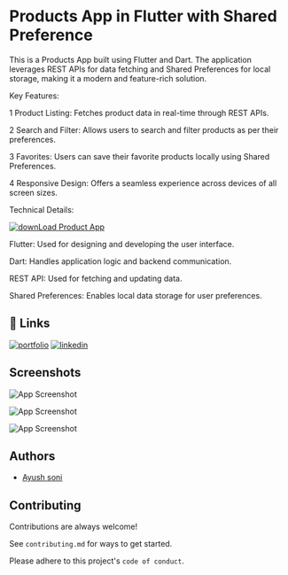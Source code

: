 
# Products App in Flutter with Shared Preference

This is a Products App built using Flutter and Dart. The application leverages REST APIs for data fetching and Shared Preferences for local storage, making it a modern and feature-rich solution.


Key Features:

1 Product Listing: Fetches product data in real-time through REST APIs.

2 Search and Filter: Allows users to search and filter products as per their preferences.

3 Favorites: Users can save their favorite products locally using Shared Preferences.

4 Responsive Design: Offers a seamless experience across devices of all screen sizes.

Technical Details:

<a href = "https://github.com/AyushSoni45655/ProductsApp/releases/download/1.0.0/ProductApp.apk">![downLoad Product App](https://ibb.co/3rdyPyy)</a>

Flutter: Used for designing and developing the user interface.

Dart: Handles application logic and backend communication.

REST API: Used for fetching and updating data.

Shared Preferences: Enables local data storage for user preferences.




## 🔗 Links
[![portfolio](https://img.shields.io/badge/my_portfolio-000?style=for-the-badge&logo=ko-fi&logoColor=white)](https://katherineoelsner.com/)
[![linkedin](https://img.shields.io/badge/linkedin-0A66C2?style=for-the-badge&logo=linkedin&logoColor=white)](https://www.linkedin.com/)



## Screenshots

![App Screenshot](https://ibb.co/mBGwQGH)

![App Screenshot](https://ibb.co/hCV8y5x)

![App Screenshot](https://ibb.co/wCDcYbJ)



## Authors

- [Ayush soni](https://www.github.com/octokatherine)


## Contributing

Contributions are always welcome!

See `contributing.md` for ways to get started.

Please adhere to this project's `code of conduct`.

